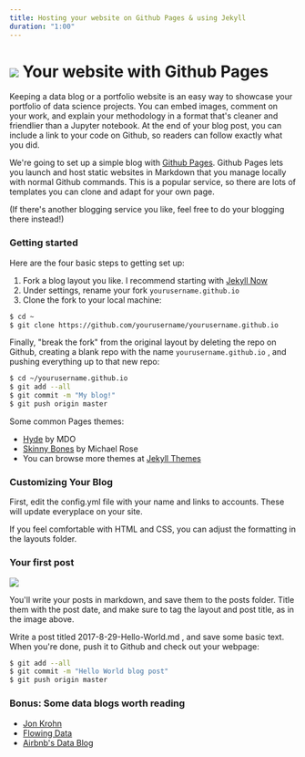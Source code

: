 ```yaml
---
title: Hosting your website on Github Pages & using Jekyll
duration: "1:00"
---
```



# ![](https://ga-dash.s3.amazonaws.com/production/assets/logo-9f88ae6c9c3871690e33280fcf557f33.png) Your website with Github Pages

Keeping a data blog or a portfolio website is an easy way to showcase your portfolio of data science projects. You can embed images, comment on your work, and explain your methodology in a format that's cleaner and friendlier than a Jupyter notebook. At the end of your blog post, you can include a link to your code on Github, so readers can follow exactly what you did.

We're going to set up a simple blog with [Github Pages](https://pages.github.com). Github Pages lets you launch and host static websites in Markdown that you manage locally with normal Github commands. This is a popular service, so there are lots of templates you can clone and adapt for your own page.

(If there's another blogging service you like, feel free to do your blogging there instead!)

### Getting started
Here are the four basic steps to getting set up:

1. Fork a blog layout you like. I recommend starting with [Jekyll Now](https://github.com/barryclark/jekyll-now)
2. Under settings, rename your fork ```yourusername.github.io```
3. Clone the fork to your local machine:

```bash
$ cd ~
$ git clone https://github.com/yourusername/yourusername.github.io
```

Finally, "break the fork" from the original layout by deleting the repo on Github, creating a blank repo with the name ```yourusername.github.io``` , and pushing everything up to that new repo:

```bash
$ cd ~/yourusername.github.io
$ git add --all
$ git commit -m "My blog!"
$ git push origin master
```


Some common Pages themes:
- [Hyde](https://github.com/poole/hyde) by MDO
- [Skinny Bones](https://github.com/mmistakes/skinny-bones-jekyll) by Michael Rose
- You can browse more themes at [Jekyll Themes](http://jekyllthemes.org/)

### Customizing Your Blog
First, edit the config.yml file with your name and links to accounts. These will update everyplace on your site.

If you feel comfortable with HTML and CSS, you can adjust the formatting in the layouts folder.

### Your first post
![](https://raw.githubusercontent.com/barryclark/jekyll-now/master/images/first-post.png)

You'll write your posts in markdown, and save them to the posts folder. Title them with the post date, and make sure to tag the layout and post title, as in the image above.

Write a post titled 2017-8-29-Hello-World.md , and save some basic text. When you're done, push it to Github and check out your webpage:
```bash
$ git add --all
$ git commit -m "Hello World blog post"
$ git push origin master
```


### Bonus: Some data blogs worth reading
- [Jon Krohn](http://www.jonkrohn.com/)
- [Flowing Data](http://flowingdata.com/)
- [Airbnb's Data Blog](http://nerds.airbnb.com/data/)
